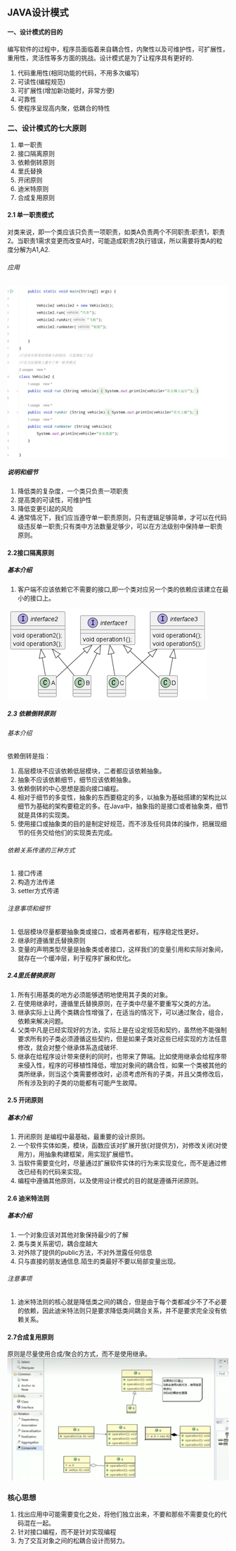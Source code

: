 ## JAVA设计模式

#### 一、设计模式的目的  
编写软件的过程中，程序员面临着来自耦合性，内聚性以及可维护性，可扩展性，重用性，灵活性等多方面的挑战。设计模式是为了让程序具有更好的.  
1)  代码重用性(相同功能的代码，不用多次编写)
2) 可读性(编程规范)
3) 可扩展性(增加新功能时，非常方便)
4) 可靠性
5) 使程序呈现高内聚，低耦合的特性   


### 二、设计模式的七大原则
1) 单一职责
2) 接口隔离原则
3) 依赖倒转原则
4) 里氏替换
5) 开闭原则
6) 迪米特原则
7) 合成复用原则

#### 2.1 单一职责模式  
对类来说，即一个类应该只负责一项职责，如类A负责两个不同职责:职责1，职责2。当职责1需求变更而改变A时，可能造成职责2执行错误，所以需要将类A的粒度分解为A1,A2.  
###### 应用
![单一职责.png](单一职责.png)  
##### 说明和细节  
1) 降低类的复杂度，一个类只负责一项职责
2) 提高类的可读性，可维护性
3) 降低变更引起的风险
4) 通常情况下，我们应当遵守单一职责原则，只有逻辑足够简单，才可以在代码级违反单一职责;只有类中方法数量足够少，可以在方法级别中保持单一职责原则。  

#### 2.2接口隔离原则  
##### 基本介绍
1) 客户端不应该依赖它不需要的接口,即一个类对应另一个类的依赖应该建立在最小的接口上。

![接口隔离原则.png](接口隔离原则.png)    

##### 2.3 依赖倒转原则  
###### 基本介绍  
依赖倒转是指：  
1) 高层模块不应该依赖低层模块，二者都应该依赖抽象。
2) 抽象不应该依赖细节，细节应该依赖抽象。  
3) 依赖倒转的中心思想是面向接口编程。
4) 相对于细节的多变性，抽象的东西要稳定的多，以抽象为基础搭建的架构比以细节为基础的架构要稳定的多。在Java中，抽象指的是接口或者抽象类，细节就是具体的实现类。  
5) 使用接口或抽象类的目的是制定好规范，而不涉及任何具体的操作，把展现细节的任务交给他们的实现类去完成。  
###### 依赖关系传递的三种方式  
1) 接口传递  
2) 构造方法传递  
3) setter方式传递  
###### 注意事项和细节  
1) 低层模块尽量都要抽象类或接口，或者两者都有，程序稳定性更好。
2) 继承时遵循里氏替换原则  
3) 变量的声明类型尽量是抽象类或者接口，这样我们的变量引用和实际对象间，就存在一个缓冲层，利于程序扩展和优化。

##### 2.4里氏替换原则   
1) 所有引用基类的地方必须能够透明地使用其子类的对象。  
2) 在使用继承时，遵循里氏替换原则，在子类中尽量不要重写父类的方法。
3) 继承实际上让两个类耦合性增强了，在适当的情况下，可以通过聚合，组合，依赖来解决问题。
4) 父类中凡是已经实现好的方法，实际上是在设定规范和契约，虽然他不能强制要求所有的子类必须遵循这些契约，但是如果子类对这些已经实现的方法任意修改，就会对整个继承体系造成破坏. 
5) 继承在给程序设计带来便利的同时，也带来了弊端。比如使用继承会给程序带来侵入性，程序的可移植性降低，增加对象间的耦合性，如果一个类被其他的类所继承，则当这个类需要修改时，必须考虑所有的子类，并且父类修改后，所有涉及到的子类的功能都有可能产生故障。  

#### 2.5 开闭原则  
##### 基本介绍  
1) 开闭原则 是编程中最基础，最重要的设计原则。  
2) 一个软件实体如类，模块，函数应该对扩展开放(对提供方)，对修改关闭(对使用方)，用抽象构建框架，用实现扩展细节。  
3) 当软件需要变化时，尽量通过扩展软件实体的行为来实现变化，而不是通过修改已经有的代码来实现。  
4) 编程中遵循其他原则，以及使用设计模式的目的就是遵循开闭原则。

#### 2.6 迪米特法则  
##### 基本介绍  
1) 一个对象应该对其他对象保持最少的了解
2) 类与类关系密切，耦合度越大
3) 对外除了提供的public方法，不对外泄露任何信息
4) 只与直接的朋友通信息.陌生的类最好不要以局部变量出现。  
###### 注意事项  
1) 迪米特法则的核心就是降低类之间的耦合，但是由于每个类都减少不了不必要的依赖，因此迪米特法则只是要求降低类间耦合关系，并不是要求完全没有依赖关系。  
#### 2.7合成复用原则  
原则是尽量使用合成/聚合的方式，而不是使用继承。    
![img.png](img.png)   
### 核心思想  
1) 找出应用中可能需要变化之处，将他们独立出来，不要和那些不需要变化的代码混在一起。
2) 针对接口编程，而不是针对实现编程
3) 为了交互对象之间的松耦合设计而努力。








